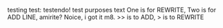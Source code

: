 testing test: testendo!
test purposes text
One is for REWRITE, Two is for ADD LINE, amirite?
Noice, i got it m8. >> is to ADD, > is to REWRITE
